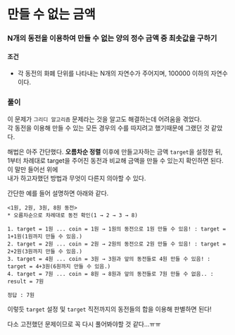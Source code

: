 # 만들 수 없는 금액
### N개의 동전을 이용하여 만들 수 없는 양의 정수 금액 중 최솟값을 구하기
#### 조건
- 각 동전의 화폐 단위를 나타내는 N개의 자연수가 주어지며, 100000 이하의 자연수이다.
### 풀이
이 문제가 ```그리디 알고리즘``` 문제라는 것을 알고도 해결하는데 어려움을 겪었다.  
각 동전을 이용해 만들 수 있는 모든 경우의 수를 따지려고 했기때문에 그랬던 것 같았다.  

해법은 아주 간단했다. **오름차순 정렬** 이후에 만들고자하는 금액 ```target```을 설정한 뒤,  
1부터 차례대로 target을 주어진 동전과 비교해 금액을 만들 수 있는지 확인하면 된다.  이 말만 들어선 위에  
내가 하고자했던 방법과 무엇이 다른지 의아할 수 있다.  

간단한 예를 들어 설명하면 아래와 같다.
```
<1원, 2원, 3원, 8원 동전>
* 오름차순으로 차례대로 동전 확인(1 → 2 → 3 → 8)

1. target = 1원 ... coin = 1원 → 1원의 동전으로 1원 만들 수 있음! : target = 1+1원(1원까지 만들 수 있음.)
2. target = 2원 ... coin = 2원 → 2원의 동전으로 2원 만들 수 있음! : target = 2+2원(3원까지 만들 수 있음.)
3. target = 4원 ... coin = 3원 → 3원과 앞의 동전들로 4원 만들 수 있음! : target = 4+3원(6원까지 만들 수 있음.)
4. target = 7원 ... coin = 8원 → 8원과 앞의 동전들로 7원 만들 수 없음.. : result = 7원

정답 : 7원
```
이렇듯 ```target``` 설정 및 ```target``` 직전까지의 동전들의 합을 이용해 판별하면 된다!  

다소 고전했던 문제이므로 꼭 다시 풀어봐야할 것 같다...ㅠㅠ